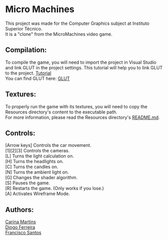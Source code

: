 # Micro Machines
This project was made for the Computer Graphics subject at Instituto Superior Técnico.<br />
It is a "clone" from the MicroMachines video game.<br />

## Compilation:
To compile the game, you will need to import the project in Visual Studio and link GLUT in the project settings. This tutorial will help you to link GLUT to the project. [Tutorial](https://goo.gl/AGa4Z0)<br />
You can find GLUT here:  [GLUT](https://goo.gl/Nlixig)

## Textures:
To properly run the game with its textures, you will need to copy the Resources directory's content to the executable path.<br />
For more information, please read the Resources directory's [README.md](https://github.com/xxlxpto/micro-machines-cg/blob/master/Resources/README.md).

## Controls:<br />
[Arrow keys] Controls the car movement.<br />
[1][2][3] Controls the cameras.<br />
[L] Turns the light calculation on.<br />
[H] Turns the headlights on.<br />
[C] Turns the candles on.<br />
[N] Turns the ambient light on.<br />
[G] Changes the shader algorithm.<br />
[S] Pauses the game.<br />
[R] Restarts the game. (Only works if you lose.)<br />
[A] Activates Wireframe Mode.<br />

## Authors:
[Carina Martins](https://github.com/carinamgm)<br />
[Diogo Ferreira](https://github.com/drlferreira)<br />
[Francisco Santos](https://github.com/xxlxpto)<br />
